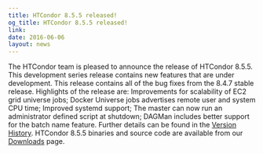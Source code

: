 ```yaml
---
title: HTCondor 8.5.5 released!
og_title: HTCondor 8.5.5 released!
link: 
date: 2016-06-06
layout: news
---
```


The HTCondor team is pleased to announce the release of HTCondor 8.5.5. This development series release contains new features that are under development. This release contains all of the bug fixes from the 8.4.7 stable release.  Highlights of the release are: Improvements for scalability of EC2 grid universe jobs; Docker Universe jobs advertises remote user and system CPU time; Improved systemd support; The master can now run an administrator defined script at shutdown; DAGMan includes better support for the batch name feature.  Further details can be found in the <a href="manual/v8.5.5/10_2Development_Release.html">Version History</a>. HTCondor 8.5.5 binaries and source code are available from our <a href="downloads/">Downloads</a> page. 
